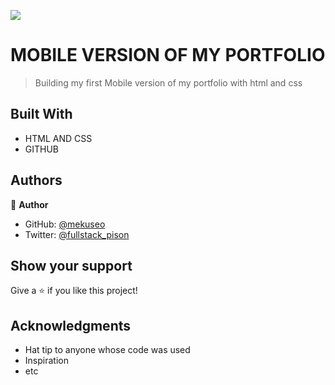 ![](https://img.shields.io/badge/Microverse-blueviolet)

# MOBILE VERSION OF MY PORTFOLIO

> Building my first Mobile version of my portfolio with html and css


## Built With

- HTML AND CSS
- GITHUB

## Authors

👤 **Author**

- GitHub: [@mekuseo](https://github.com/mekuseo)
- Twitter: [@fullstack_pison](https://twitter.com/fullstack_pison)

## Show your support

Give a ⭐️ if you like this project!

## Acknowledgments

- Hat tip to anyone whose code was used
- Inspiration
- etc
